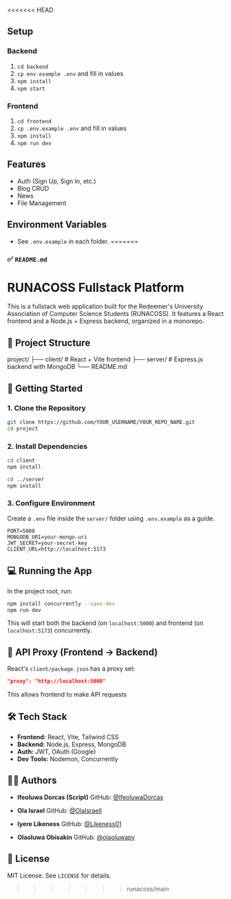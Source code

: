 <<<<<<< HEAD

## Setup

### Backend
1. `cd backend`
2. `cp env.example .env` and fill in values
3. `npm install`
4. `npm start`

### Frontend
1. `cd frontend`
2. `cp .env.example .env` and fill in values
3. `npm install`
4. `npm run dev`

## Features
- Auth (Sign Up, Sign In, etc.)
- Blog CRUD
- News
- File Management

## Environment Variables
- See `.env.example` in each folder.
=======
### ✅ `README.md`

# RUNACOSS Fullstack Platform
This is a fullstack web application built for the Redeemer's University Association of Computer Science Students (RUNACOSS). It features a React frontend and a Node.js + Express backend, organized in a monorepo.


## 📁 Project Structure

project/
├── client/       # React + Vite frontend
├── server/       # Express.js backend with MongoDB
└── README.md



## 🚀 Getting Started

### 1. Clone the Repository

```bash
git clone https://github.com/YOUR_USERNAME/YOUR_REPO_NAME.git
cd project
```


### 2. Install Dependencies
```bash
cd client
npm install

cd ../server
npm install
```

### 3. Configure Environment
Create a `.env` file inside the `server/` folder using `.env.example` as a guide.

```env
PORT=5000
MONGODB_URI=your-mongo-uri
JWT_SECRET=your-secret-key
CLIENT_URL=http://localhost:5173
```


## 💻 Running the App
In the project root, run:
```bash
npm install concurrently --save-dev
npm run dev
```
This will start both the backend (on `localhost:5000`) and frontend (on `localhost:5173`) concurrently.


## 🔗 API Proxy (Frontend → Backend)
React's `client/package.json` has a proxy set:

```json
"proxy": "http://localhost:5000"
```

This allows frontend to make API requests



## 🛠️ Tech Stack

* **Frontend:** React, Vite, Tailwind CSS
* **Backend:** Node.js, Express, MongoDB
* **Auth:** JWT, OAuth (Google)
* **Dev Tools:** Nodemon, Concurrently



## 👩‍💻 Authors
* **Ifeoluwa Dorcas (Script)**
GitHub: [@IfeoluwaDorcas](https://github.com/IfeoluwaDorcas)

* **Ola Israel**
GitHub: [@OlaIsraelI](https://github.com/OlaIsraelI)

* **Iyere Likeness**
GitHub: [@Likeness01](https://github.com/Likeness01)

* **Olaoluwa Obisakin**
GitHub: [@olaoluwapy](https://github.com/olaoluwapy)




## 📄 License
MIT License. See `LICENSE` for details.
>>>>>>> runacoss/main
